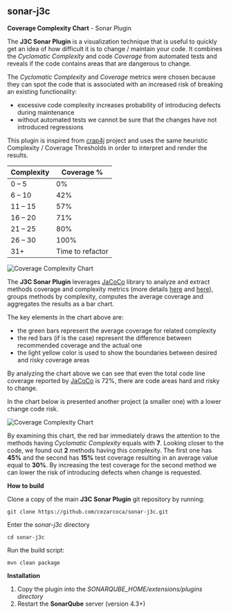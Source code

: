 ## sonar-j3c ##

**Coverage Complexity Chart** - Sonar Plugin

The **J3C Sonar Plugin** is a visualization technique that is useful to quickly get an idea of how difficult it is to change / maintain your code. It combines the *Cyclomatic Complexity* and code *Coverage* from automated tests and reveals if the code contains areas that are dangerous to change.

The *Cyclomatic Complexity* and *Coverage* metrics were chosen because they can spot the code that is associated with an increased risk of breaking an existing functionality:

- excessive code complexity increases probability of introducing defects during maintenance
- without automated tests we cannot be sure that the changes have not introduced regressions

This plugin is inspired from [crap4j](http://www.crap4j.org/faq.html "crap4j") project and uses the same heuristic Complexity / Coverage Thresholds in order to interpret and render the results.

| Complexity    | Coverage %  |
| ------------- |-------------|
| 0 – 5         | 0%          |
| 6 – 10        | 42%         |
| 11 – 15       | 57%         |
| 16 – 20       | 71%         |
| 21 – 25       | 80%         |
| 26 – 30       | 100%        |
| 31+           | Time to refactor |



![Coverage Complexity Chart](https://drive.google.com/uc?id=0B9tMA3RbZ5P_TXZaRTNUOFNybGM)

The **J3C Sonar Plugin** leverages [JaCoCo](http://www.eclemma.org/jacoco/trunk/index.html) library to analyze and extract methods coverage and complexity metrics (more details [here](http://www.eclemma.org/jacoco/trunk/doc/counters.html) and [here](http://www.eclemma.org/jacoco/trunk/doc/flow.html)), groups methods by complexity, computes the average coverage and aggregates the results as a bar chart.

The key elements in the chart above are:

- the green bars represent the average coverage for related complexity
- the red bars (if is the case) represent the difference between recommended coverage and the actual one
- the light yellow color is used to show the boundaries between desired and risky coverage areas

By analyzing the chart above we can see that even the total code line coverage reported by [JaCoCo](http://www.eclemma.org/jacoco/trunk/index.html) is 72%, there are code areas hard and risky to change.

In the chart below is presented another project (a smaller one) with a lower change code risk.

![Coverage Complexity Chart](https://drive.google.com/uc?id=0B9tMA3RbZ5P_ZkRrdkNHZFhyVzA)

By examining this chart, the red bar immediately draws the attention to the methods having *Cyclomatic Complexity* equals with **7**. Looking closer to the code, we found out **2** methods having this complexity. The first one has **45%** and the second has **15%** test coverage resulting in an average value equal to **30%**. By increasing the test coverage for the second method we can lower the risk of introducing defects when change is requested.

**How to build**

Clone a copy of the main **J3C Sonar Plugin** git repository by running:

    git clone https://github.com/cezarcoca/sonar-j3c.git

Enter the *sonar-j3c* directory

    cd sonar-j3c
 
Run the build script:

    mvn clean package

**Installation**

1. Copy the plugin into the *SONARQUBE_HOME/extensions/plugins directory*
2. Restart the **SonarQube** server (version 4.3+)







